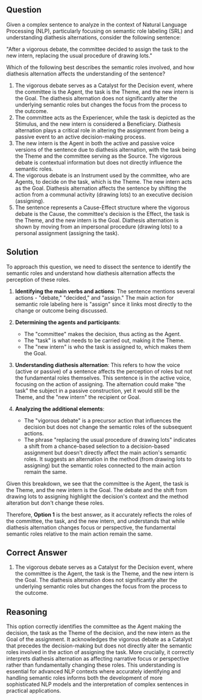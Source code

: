 ## Question
Given a complex sentence to analyze in the context of Natural Language Processing (NLP), particularly focusing on semantic role labeling (SRL) and understanding diathesis alternations, consider the following sentence:

"After a vigorous debate, the committee decided to assign the task to the new intern, replacing the usual procedure of drawing lots."

Which of the following best describes the semantic roles involved, and how diathesis alternation affects the understanding of the sentence?

1. The vigorous debate serves as a Catalyst for the Decision event, where the committee is the Agent, the task is the Theme, and the new intern is the Goal. The diathesis alternation does not significantly alter the underlying semantic roles but changes the focus from the process to the outcome.
2. The committee acts as the Experiencer, while the task is depicted as the Stimulus, and the new intern is considered a Beneficiary. Diathesis alternation plays a critical role in altering the assignment from being a passive event to an active decision-making process.
3. The new intern is the Agent in both the active and passive voice versions of the sentence due to diathesis alternation, with the task being the Theme and the committee serving as the Source. The vigorous debate is contextual information but does not directly influence the semantic roles.
4. The vigorous debate is an Instrument used by the committee, who are Agents, to decide on the task, which is the Theme. The new intern acts as the Goal. Diathesis alternation affects the sentence by shifting the action from a communal activity (drawing lots) to an executive decision (assigning).
5. The sentence represents a Cause-Effect structure where the vigorous debate is the Cause, the committee's decision is the Effect, the task is the Theme, and the new intern is the Goal. Diathesis alternation is shown by moving from an impersonal procedure (drawing lots) to a personal assignment (assigning the task).

## Solution
To approach this question, we need to dissect the sentence to identify the semantic roles and understand how diathesis alternation affects the perception of these roles.

1. **Identifying the main verbs and actions**: The sentence mentions several actions - "debate," "decided," and "assign." The main action for semantic role labeling here is "assign" since it links most directly to the change or outcome being discussed.

2. **Determining the agents and participants**: 
   - The "committee" makes the decision, thus acting as the Agent.
   - The "task" is what needs to be carried out, making it the Theme.
   - The "new intern" is who the task is assigned to, which makes them the Goal.

3. **Understanding diathesis alternation**: This refers to how the voice (active or passive) of a sentence affects the perception of roles but not the fundamental roles themselves. This sentence is in the active voice, focusing on the action of assigning. The alternation could make "the task" the subject in a passive construction, yet it would still be the Theme, and the "new intern" the recipient or Goal.

4. **Analyzing the additional elements**: 
   - The "vigorous debate" is a precursor action that influences the decision but does not change the semantic roles of the subsequent actions.
   - The phrase "replacing the usual procedure of drawing lots" indicates a shift from a chance-based selection to a decision-based assignment but doesn't directly affect the main action's semantic roles. It suggests an alternation in the method (from drawing lots to assigning) but the semantic roles connected to the main action remain the same.

Given this breakdown, we see that the committee is the Agent, the task is the Theme, and the new intern is the Goal. The debate and the shift from drawing lots to assigning highlight the decision's context and the method alteration but don't change these roles.

Therefore, **Option 1** is the best answer, as it accurately reflects the roles of the committee, the task, and the new intern, and understands that while diathesis alternation changes focus or perspective, the fundamental semantic roles relative to the main action remain the same.

## Correct Answer
1. The vigorous debate serves as a Catalyst for the Decision event, where the committee is the Agent, the task is the Theme, and the new intern is the Goal. The diathesis alternation does not significantly alter the underlying semantic roles but changes the focus from the process to the outcome.

## Reasoning
This option correctly identifies the committee as the Agent making the decision, the task as the Theme of the decision, and the new intern as the Goal of the assignment. It acknowledges the vigorous debate as a Catalyst that precedes the decision-making but does not directly alter the semantic roles involved in the action of assigning the task. More crucially, it correctly interprets diathesis alternation as affecting narrative focus or perspective rather than fundamentally changing these roles. This understanding is essential for advanced NLP contexts where accurately identifying and handling semantic roles informs both the development of more sophisticated NLP models and the interpretation of complex sentences in practical applications.